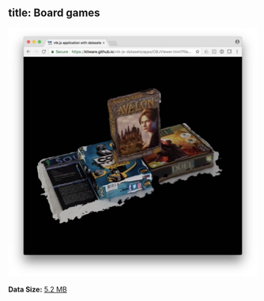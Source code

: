 title: Board games
---

[![Visualization](./obj/boardgames.jpg)](/vtk-js-datasets/apps/OBJViewer.html?fileURL=/vtk-js-datasets/data/obj-mtl/board_games.obz&noInterpolation)

__Data Size:__ [5.2 MB](/vtk-js-datasets/data/obj-mtl/board_games.obz)
